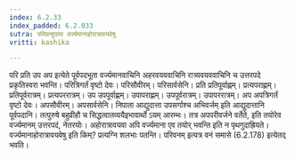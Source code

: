```yaml
---
index: 6.2.33
index_padded: 6.2.033
sutra: परिप्रत्युपापा वर्ज्यमानाहोरात्रावयवेषु
vritti: kashika

---
```

परि प्रति उप अप इत्येते पूर्वपदभूता वर्ज्यमानवाचिनि अहरवयववाचिनि रात्र्यवयववाचिनि च उत्तरपदे प्रकृतिस्वरा भवन्ति। परित्रिगर्तं वृष्टो देवः। परिसौवीरम्। परिसार्वसेनि। प्रति प्रतिपूर्वाह्णम्। प्रत्यपराह्णम्। प्रतिपूर्वरात्रम्। प्रत्यपररात्रम्। उप उपपूर्वाह्णम्। उपापराह्णम्। उपपूर्वरात्रम्। उपापररात्रम्। अप अपत्रिगर्तं वृष्टो देवः। अपसौवीरम्। अपसार्वसेनि। निपाता आद्युदात्ता उपसर्गाश्च अभिवर्जम् इति आद्युदात्तानि पूर्वपदानि। तत्पुरुषे बहुव्रीहौ च सिद्धत्वातव्ययैइभावार्थो ऽयम् आरम्भः। तत्र अपपरीवर्जने वर्तेते, इति तयोरेव वर्ज्यमानम् उत्तरपदं, नेतरयोः। अहोरात्रावयवा अपि वर्ज्यमाना एव तयोर् भवन्ति इति न पृथगुदाह्रियते। वर्ज्यमानाहोरात्रावयवेषु इति किम्? प्रत्यग्नि शलभाः पतन्ति। परिवनम् इत्यत्र वनं समासे (6.2.178) इत्येतद् भवति।